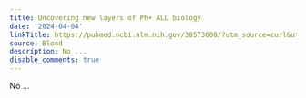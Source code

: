 ```yaml
---
title: Uncovering new layers of Ph+ ALL biology
date: '2024-04-04'
linkTitle: https://pubmed.ncbi.nlm.nih.gov/38573608/?utm_source=curl&utm_medium=rss&utm_campaign=journals&utm_content=7603509&fc=None&ff=20240405180748&v=2.18.0.post9+e462414
source: Blood
description: No ...
disable_comments: true
---
```

No ...